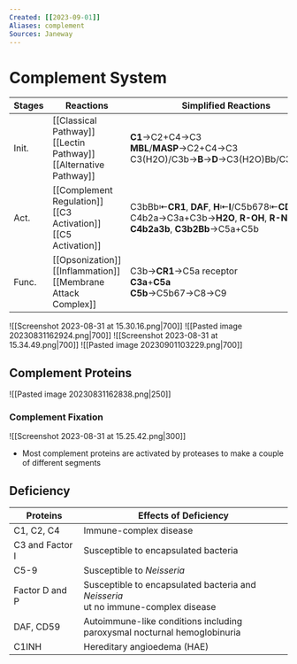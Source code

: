 ```yaml
---
Created: [[2023-09-01]]
Aliases: complement
Sources: Janeway
---
```

# Complement System

| Stages | Reactions                                                              | Simplified Reactions                                                                                                                 |
| ------ | ---------------------------------------------------------------------- | ------------------------------------------------------------------------------------------------------------------------------------ |
| Init.  | [[Classical Pathway]]<br>[[Lectin Pathway]]<br>[[Alternative Pathway]] | **C1**→C2+C4→C3<br>**MBL**/**MASP**→C2+C4→C3<br>C3(H2O)/C3b→**B**→**D**→C3(H2O)Bb/C3bBb→**P**                                        |
| Act.   | [[Complement Regulation]]<br>[[C3 Activation]]<br>[[C5 Activation]]    | C3bBb⇤**CR1**, **DAF**, **H**⇤**I**/C5b678⇤**CD59**<br>C4b2a→C3a+C3b→**H2O**, **R-OH**, **R-NH2**<br>**C4b2a3b**, **C3b2Bb**→C5a+C5b |
| Func.  | [[Opsonization]]<br>[[Inflammation]]<br>[[Membrane Attack Complex]]    | C3b→**CR1**→C5a receptor<br>**C3a**+**C5a**<br>**C5b**→C5b67→C8→C9                                                                   |

![[Screenshot 2023-08-31 at 15.30.16.png|700]]
![[Pasted image 20230831162924.png|700]]
![[Screenshot 2023-08-31 at 15.34.49.png|700]]
![[Pasted image 20230901103229.png|700]]
## Complement Proteins
![[Pasted image 20230831162838.png|250]]
### Complement Fixation
![[Screenshot 2023-08-31 at 15.25.42.png|300]]
- Most complement proteins are activated by proteases to make a couple of different segments
## Deficiency

| Proteins        | Effects of Deficiency                                                              |
| --------------- | ---------------------------------------------------------------------------------- |
| C1, C2, C4      | Immune-complex disease                                                             |
| C3 and Factor I | Susceptible to encapsulated bacteria                                               |
| C5-9            | Susceptible to *Neisseria*                                                         |
| Factor D and P  | Susceptible to encapsulated bacteria and *Neisseria* <br>ut no immune-complex disease |
| DAF, CD59       | Autoimmune-like conditions including<br>paroxysmal nocturnal hemoglobinuria           |
| C1INH           | Hereditary angioedema (HAE)                                                        |

